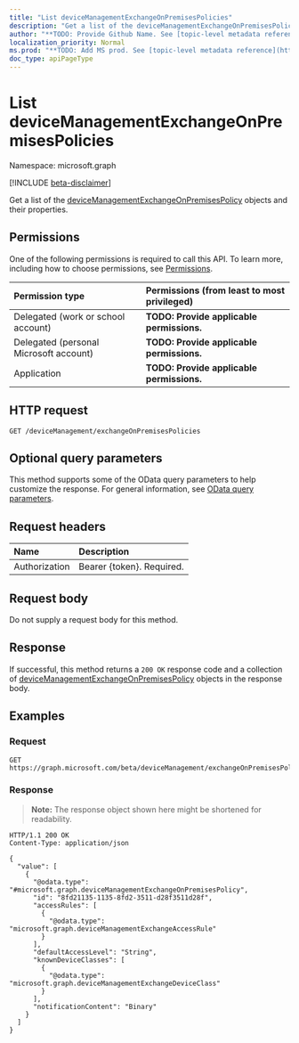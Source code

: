 ```yaml
---
title: "List deviceManagementExchangeOnPremisesPolicies"
description: "Get a list of the deviceManagementExchangeOnPremisesPolicy objects and their properties."
author: "**TODO: Provide Github Name. See [topic-level metadata reference](https://msgo.azurewebsites.net/add/document/guidelines/metadata.html#topic-level-metadata)**"
localization_priority: Normal
ms.prod: "**TODO: Add MS prod. See [topic-level metadata reference](https://msgo.azurewebsites.net/add/document/guidelines/metadata.html#topic-level-metadata)**"
doc_type: apiPageType
---
```


# List deviceManagementExchangeOnPremisesPolicies
Namespace: microsoft.graph

[!INCLUDE [beta-disclaimer](../../includes/beta-disclaimer.md)]

Get a list of the [deviceManagementExchangeOnPremisesPolicy](../resources/devicemanagementexchangeonpremisespolicy.md) objects and their properties.

## Permissions
One of the following permissions is required to call this API. To learn more, including how to choose permissions, see [Permissions](/graph/permissions-reference).

|Permission type|Permissions (from least to most privileged)|
|:---|:---|
|Delegated (work or school account)|**TODO: Provide applicable permissions.**|
|Delegated (personal Microsoft account)|**TODO: Provide applicable permissions.**|
|Application|**TODO: Provide applicable permissions.**|

## HTTP request

<!-- {
  "blockType": "ignored"
}
-->
``` http
GET /deviceManagement/exchangeOnPremisesPolicies
```

## Optional query parameters
This method supports some of the OData query parameters to help customize the response. For general information, see [OData query parameters](/graph/query-parameters).

## Request headers
|Name|Description|
|:---|:---|
|Authorization|Bearer {token}. Required.|

## Request body
Do not supply a request body for this method.

## Response

If successful, this method returns a `200 OK` response code and a collection of [deviceManagementExchangeOnPremisesPolicy](../resources/devicemanagementexchangeonpremisespolicy.md) objects in the response body.

## Examples

### Request
<!-- {
  "blockType": "request",
  "name": "list_devicemanagementexchangeonpremisespolicy"
}
-->
``` http
GET https://graph.microsoft.com/beta/deviceManagement/exchangeOnPremisesPolicies
```


### Response
>**Note:** The response object shown here might be shortened for readability.
<!-- {
  "blockType": "response",
  "truncated": true,
  "@odata.type": "Collection(microsoft.graph.deviceManagementExchangeOnPremisesPolicy)"
}
-->
``` http
HTTP/1.1 200 OK
Content-Type: application/json

{
  "value": [
    {
      "@odata.type": "#microsoft.graph.deviceManagementExchangeOnPremisesPolicy",
      "id": "8fd21135-1135-8fd2-3511-d28f3511d28f",
      "accessRules": [
        {
          "@odata.type": "microsoft.graph.deviceManagementExchangeAccessRule"
        }
      ],
      "defaultAccessLevel": "String",
      "knownDeviceClasses": [
        {
          "@odata.type": "microsoft.graph.deviceManagementExchangeDeviceClass"
        }
      ],
      "notificationContent": "Binary"
    }
  ]
}
```

